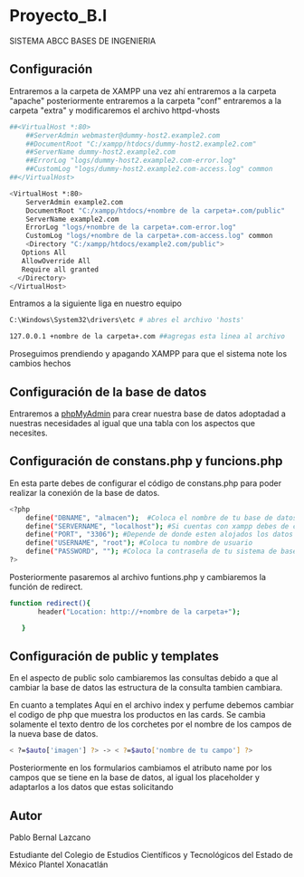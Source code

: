 # Proyecto_B.I
SISTEMA ABCC BASES DE INGENIERIA
## Configuración
Entraremos a la carpeta de XAMPP una vez ahí entraremos a la carpeta "apache" posteriormente entraremos a la carpeta "conf"  entraremos a la carpeta "extra" y modificaremos el archivo  httpd-vhosts
```bash
##<VirtualHost *:80>
    ##ServerAdmin webmaster@dummy-host2.example2.com
    ##DocumentRoot "C:/xampp/htdocs/dummy-host2.example2.com"
    ##ServerName dummy-host2.example2.com
    ##ErrorLog "logs/dummy-host2.example2.com-error.log"
    ##CustomLog "logs/dummy-host2.example2.com-access.log" common
##</VirtualHost>

<VirtualHost *:80>
    ServerAdmin example2.com
    DocumentRoot "C:/xampp/htdocs/+nombre de la carpeta+.com/public"
    ServerName example2.com
    ErrorLog "logs/+nombre de la carpeta+.com-error.log"
    CustomLog "logs/+nombre de la carpeta+.com-access.log" common
    <Directory "C:/xampp/htdocs/example2.com/public">
   Options All
   AllowOverride All
   Require all granted
  </Directory>
</VirtualHost>
```

Entramos a la siguiente liga en nuestro equipo 
```bash
C:\Windows\System32\drivers\etc # abres el archivo 'hosts'
```
```bash
127.0.0.1 +nombre de la carpeta+.com ##agregas esta linea al archivo
```

Proseguimos prendiendo y apagando XAMPP para que el sistema note los cambios hechos

##  Configuración de la base de datos

Entraremos a  [phpMyAdmin](http://localhost/phpmyadmin) para crear nuestra base de datos adoptadad a nuestras necesidades al igual que una tabla con los aspectos que necesites.

## Configuración de constans.php y funcions.php

En esta parte debes de configurar el código de constans.php para poder realizar la conexión de la base de datos.

```bash
<?php
    define("DBNAME", "almacen");  #Coloca el nombre de tu base de datos
    define("SERVERNAME", "localhost"); #Si cuentas con xampp debes de colocar el valor establecido
    define("PORT", "3306"); #Depende de donde esten alojados los datos que hacen funcionar xampp tu puedes cambiarlo segun sea el caso
    define("USERNAME", "root"); #Coloca tu nombre de usuario 
    define("PASSWORD", ""); #Coloca la contraseña de tu sistema de base de datos
?>
```

Posteriormente pasaremos al archivo funtions.php y cambiaremos la función de redirect.

```bash
function redirect(){
       header("Location: http://+nombre de la carpeta+");

   } 
```


## Configuración de public y templates

En el aspecto de public solo cambiaremos las consultas debido a que al cambiar la base de datos las estructura de la consulta tambien cambiara.

En cuanto a templates Aquí en el archivo index y perfume debemos cambiar el codigo de php que muestra los productos en las cards. Se cambia solamente el texto dentro de los corchetes por el nombre de los campos de la nueva base de datos.

```bash
< ?=$auto['imagen'] ?> -> < ?=$auto['nombre de tu campo'] ?>
```

Posteriormente en los formularios cambiamos el atributo name por los campos que se tiene en la base de datos, al igual los placeholder y adaptarlos a los datos que estas solicitando


## Autor

Pablo Bernal Lazcano 

Estudiante del Colegio de Estudios Científicos y Tecnológicos del Estado de México
Plantel Xonacatlán



